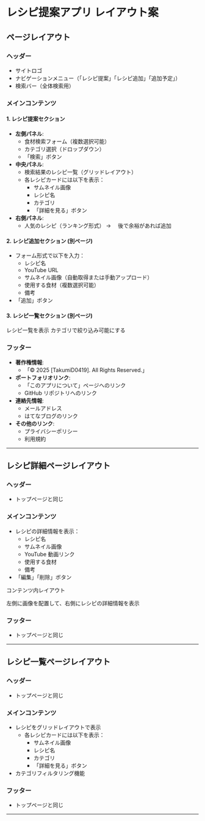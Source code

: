 # レシピ提案アプリ レイアウト案

## **ページレイアウト**

### **ヘッダー**

- サイトロゴ
- ナビゲーションメニュー（「レシピ提案」「レシピ追加」「追加予定」）
- 検索バー（全体検索用）

### **メインコンテンツ**

#### **1. レシピ提案セクション**

- **左側パネル**:
  - 食材検索フォーム（複数選択可能）
  - カテゴリ選択（ドロップダウン）
  - 「検索」ボタン
- **中央パネル**:
  - 検索結果のレシピ一覧（グリッドレイアウト）
  - 各レシピカードには以下を表示：
    - サムネイル画像
    - レシピ名
    - カテゴリ
    - 「詳細を見る」ボタン
- **右側パネル**:
  - 人気のレシピ（ランキング形式） → 　後で余裕があれば追加

#### **2. レシピ追加セクション (別ページ)**

- フォーム形式で以下を入力：
  - レシピ名
  - YouTube URL
  - サムネイル画像（自動取得または手動アップロード）
  - 使用する食材（複数選択可能）
  - 備考
- 「追加」ボタン

#### **3. レシピ一覧セクション (別ページ)**

レシピ一覧を表示
カテゴリで絞り込み可能にする

### **フッター**

- **著作権情報**:
  - 「© 2025 [TakumiD0419]. All Rights Reserved.」
- **ポートフォリオリンク**:
  - 「このアプリについて」ページへのリンク
  - GitHub リポジトリへのリンク
- **連絡先情報**:
  - メールアドレス
  - はてなブログのリンク
- **その他のリンク**:
  - プライバシーポリシー
  - 利用規約

---

## **レシピ詳細ページレイアウト**

### **ヘッダー**

- トップページと同じ

### **メインコンテンツ**

- レシピの詳細情報を表示：
  - レシピ名
  - サムネイル画像
  - YouTube 動画リンク
  - 使用する食材
  - 備考
- 「編集」「削除」ボタン

コンテンツ内レイアウト

左側に画像を配置して、右側にレシピの詳細情報を表示

### **フッター**

- トップページと同じ

---

## **レシピ一覧ページレイアウト**

### **ヘッダー**

- トップページと同じ

### **メインコンテンツ**

- レシピをグリッドレイアウトで表示
  - 各レシピカードには以下を表示：
    - サムネイル画像
    - レシピ名
    - カテゴリ
    - 「詳細を見る」ボタン
- カテゴリフィルタリング機能

### **フッター**

- トップページと同じ

---
